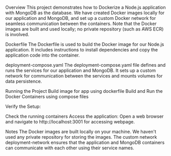 Overview
This project demonstrates how to Dockerize a Node.js application with MongoDB as the database. We have created Docker images locally for our application and MongoDB, and set up a custom Docker network for seamless communication between the containers. Note that the Docker images are built and used locally; no private repository (such as AWS ECR) is involved.

Dockerfile
The Dockerfile is used to build the Docker image for our Node.js application. It includes instructions to install dependencies and copy the application code into the container.

deployment-compose.yaml
The deployment-compose.yaml file defines and runs the services for our application and MongoDB. It sets up a custom network for communication between the services and mounts volumes for data persistence.

Running the Project
Build image for app using dockerfile
Build and Run the Docker Containers using compose files

Verify the Setup:

Check the running containers
Access the application:
Open a web browser and navigate to http://localhost:3001 for accessing webpage.

Notes
The Docker images are built locally on your machine. We haven't used any private repository for storing the images.
The custom network deployment-network ensures that the application and MongoDB containers can communicate with each other using their service names.
